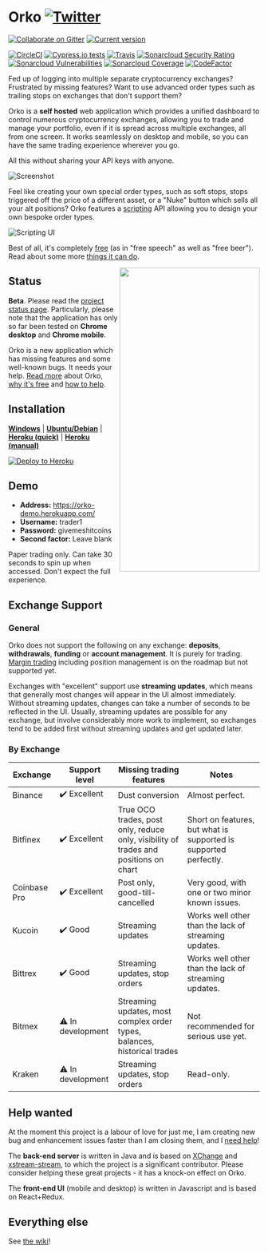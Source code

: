 # Orko [![Twitter](http://i.imgur.com/wWzX9uB.png)](https://twitter.com/gruelbox)

[![Collaborate on Gitter](https://badges.gitter.im/Join%20Chat.svg)](https://gitter.im/gruelbox/community)
[![Current version](https://img.shields.io/github/release/gruelbox/orko.svg)](https://github.com/gruelbox/orko/releases/latest)

[![CircleCI](https://circleci.com/gh/gruelbox/orko/tree/master.svg?style=svg&circle-token=3e040c3e064daf7408b29df31c61af9c73ea862a)](https://circleci.com/gh/gruelbox/orko/tree/master)
[![Cypress.io tests](https://img.shields.io/badge/cypress.io-tests-green.svg?style=flat-square)](https://dashboard.cypress.io/#/projects/ttud56/runs)
[![Travis](https://travis-ci.org/gruelbox/orko.svg?branch=master)](https://travis-ci.org/gruelbox/orko)
[![Sonarcloud Security Rating](https://sonarcloud.io/api/project_badges/measure?project=com.gruelbox%3Aorko-parent&metric=security_rating)](https://sonarcloud.io/dashboard?id=com.gruelbox%3Aorko-parent)
[![Sonarcloud Vulnerabilities](https://sonarcloud.io/api/project_badges/measure?project=com.gruelbox%3Aorko-parent&metric=vulnerabilities)](https://sonarcloud.io/dashboard?id=com.gruelbox%3Aorko-parent)
[![Sonarcloud Coverage](https://sonarcloud.io/api/project_badges/measure?project=com.gruelbox%3Aorko-parent&metric=coverage)](https://sonarcloud.io/dashboard?id=com.gruelbox%3Aorko-parent)
[![CodeFactor](https://www.codefactor.io/repository/github/gruelbox/orko/badge)](https://www.codefactor.io/repository/github/gruelbox/orko)

Fed up of logging into multiple separate cryptocurrency exchanges? Frustrated by missing features? Want to use advanced order types such as trailing stops on exchanges that don't support them?

Orko is a **self hosted** web application which provides a unified dashboard to control numerous cryptocurrency exchanges, allowing you to trade and manage your portfolio, even if it is spread across multiple exchanges, all from one screen. It works seamlessly on desktop and mobile, so you can have the same trading experience wherever you go.

All this without sharing your API keys with anyone.

![Screenshot](https://github.com/gruelbox/orko/blob/master/.github/app1.PNG?raw=true)

Feel like creating your own special order types, such as soft stops, stops triggered off the price of a different asset, or a "Nuke" button which sells all your alt positions? Orko features a [scripting](https://github.com/gruelbox/orko/wiki/Scripting) API allowing you to design your own bespoke order types.

![Scripting UI](https://github.com/gruelbox/orko/blob/master/.github/scripting1.PNG?raw=true)

Best of all, it's completely [free](https://www.fsf.org/about/what-is-free-software) (as in "free speech" as well as "free beer"). Read about some more [things it can do](https://github.com/gruelbox/orko/wiki/Example-Use-Cases).

<img align="right" src="https://github.com/gruelbox/orko/blob/master/.github/mobile1.png?raw=true" width="281" height="609"/>

## Status

**Beta**. Please read the [project status page](https://github.com/gruelbox/orko/wiki/Project-status). Particularly, please note that the application has only so far been tested on **Chrome desktop** and **Chrome mobile**.

Orko is a new application which has missing features and some well-known bugs. It needs your help. [Read more](https://github.com/gruelbox/orko/wiki/Why-Orko) about Orko, [why it's free](https://github.com/gruelbox/orko/wiki/Supporting_The_Project) and [how to help](https://github.com/gruelbox/orko/wiki/Project-status).

## Installation

[**Windows**](https://github.com/gruelbox/orko/wiki/Local-installation#on-windows) | [**Ubuntu/Debian**](https://github.com/gruelbox/orko/wiki/Local-installation#on-ubuntudebian) | [**Heroku (quick)**](https://github.com/gruelbox/orko/wiki/One-click-installation-on-Heroku) | [**Heroku (manual)**](https://github.com/gruelbox/orko/wiki/Manual-installation-on-Heroku)

[![Deploy to Heroku](https://www.herokucdn.com/deploy/button.svg)](https://heroku.com/deploy?template=https://github.com/gruelbox/orko/tree/stable)

## Demo

- **Address:** https://orko-demo.herokuapp.com/
- **Username:** trader1
- **Password:** givemeshitcoins
- **Second factor:** Leave blank

Paper trading only. Can take 30 seconds to spin up when accessed. Don't expect the full experience.

## Exchange Support

### General

Orko does not support the following on any exchange: **deposits**, **withdrawals**, **funding** or **account management**. It is purely for trading. [Margin trading](https://github.com/gruelbox/orko/issues/83) including position management is on the roadmap but not supported yet.

Exchanges with "excellent" support use **streaming updates**, which means that generally most changes will appear in the UI almost immediately. Without streaming updates, changes can take a number of seconds to be reflected in the UI. Usually, streaming updates are possible for any exchange, but involve considerably more work to implement, so exchanges tend to be added first without streaming updates and get updated later.

### By Exchange

| Exchange     | Support level     | Missing trading features                                                             | Notes                                                            |
| ------------ | ----------------- | ------------------------------------------------------------------------------------ | ---------------------------------------------------------------- |
| Binance      | ✔️ Excellent      | Dust conversion                                                                      | Almost perfect.                                                  |
| Bitfinex     | ✔️ Excellent      | True OCO trades, post only, reduce only, visibility of trades and positions on chart | Short on features, but what is supported is supported perfectly. |
| Coinbase Pro | ✔️ Excellent      | Post only, good-till-cancelled                                                       | Very good, with one or two minor known issues.                   |
| Kucoin       | ✔️ Good           | Streaming updates                                                                    | Works well other than the lack of streaming updates.             |
| Bittrex      | ✔️ Good           | Streaming updates, stop orders                                                       | Works well other than the lack of streaming updates.             |
| Bitmex       | ⚠️ In development | Streaming updates, most complex order types, balances, historical trades             | Not recommended for serious use yet.                             |
| Kraken       | ⚠️ In development | Streaming updates, stop orders                                                       | Read-only.                                                       |

## Help wanted

At the moment this project is a labour of love for just me, I am creating new bug and enhancement issues faster than I am closing them, and I [need help](https://github.com/gruelbox/orko/issues/111)!

The **back-end server** is written in Java and is based on [XChange](https://github.com/knowm/XChange) and [xstream-stream](https://github.com/bitrich-info/xchange-stream), to which the project is a significant contributor. Please consider helping these great projects - it has a knock-on effect on Orko.

The **front-end UI** (mobile and desktop) is written in Javascript and is based on React+Redux.

## Everything else

See [the wiki](https://github.com/gruelbox/orko/wiki)!

